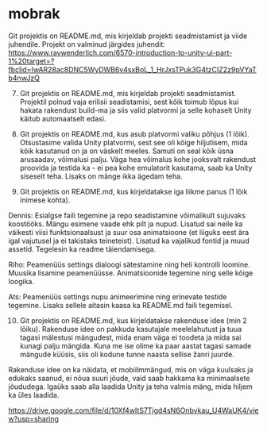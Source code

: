 # mobrak
Git projektis on README.md, mis kirjeldab projekti seadmistamist ja viide juhendile. Projekt on valminud järgides juhendit: https://www.raywenderlich.com/6570-introduction-to-unity-ui-part-1%20target=?fbclid=IwAR28ac8DNC5WyDWB6v4sxBoL_1_HrJxsTPuk3G4tzCIZ2z9pVYaTb4nwJzQ 

7. Git projektis on README.md, mis kirjeldab projekti seadmistamist.
Projektil polnud vaja erilisii seadistamisi, sest kõik toimub lõpus kui hakata rakendust build-ma ja siis valid platvormi ja selle kohaselt Unity käitub automaatselt edasi.

8. Git projektis on README.md, kus asub platvormi valiku põhjus (1 lõik).
Otsustasime valida Unity platvormi, sest see oli kõige hiljutisem, mida kõik kasutanud on ja on väskelt meeles. Samuti on seal kõik üsna arusaadav, võimalusi palju. Väga hea võimalus kohe jooksvalt rakendust proovida ja testida ka - ei pea kohe emulatorit kasutama, saab ka Unity siseselt teha. Lisaks on mänge ikka ägedam teha.

9. Git projektis on README.md, kus kirjeldatakse iga liikme panus (1 lõik inimese kohta).

Dennis:
  Esialgse faili tegemine ja repo seadistamine võimalikult sujuvaks koostööks. Mängu esimene vaade ehk pilt ja nupud. Lisatud sai neile ka väikesti viisi funktsionaalsust ja suur osa animatsioone (et liiguks eest ära igal vajutusel ja ei takistaks teineteist). Lisatud ka vajalikud fontid ja muud assetid. Tegelesin ka readme täiendamisega.
  
Riho: Peamenüüs settings dialoogi sätestamine ning heli kontrolli loomine. Muusika lisamine peamenüüsse. Animatsioonide tegemine ning selle kõige loogika.

Ats: Peamenüüs settings nupu animeerimine ning erinevate testide tegemine. Lisaks sellele aitasin kaasa ka README.md faili tegemisel.
  
10. Git projektis on README.md, kus kirjeldatakse rakenduse idee (min 2 lõiku).
Rakenduse idee on pakkuda kasutajale meelelahutust ja tuua tagasi mälestusi mängudest, mida enam väga ei toodeta ja mida sai kunagi palju mängida. Kuna me ise olime ka paar aastat tagasi samade mängude küüsis, siis oli kodune tunne naasta sellise žanri juurde.

Rakenduse idee on ka näidata, et mobiilmmängud, mis on väga kuulsaks ja edukaks saanud, ei nõua suuri jõude, vaid saab hakkama ka minimaalsete jõududega. Igaüks saab alla laadida Unity ja teha valmis mäng, mida hiljem ka üles laadida.


https://drive.google.com/file/d/10Xf4wItS7Tjgd4sN6Onbvkau_U4WaUK4/view?usp=sharing
